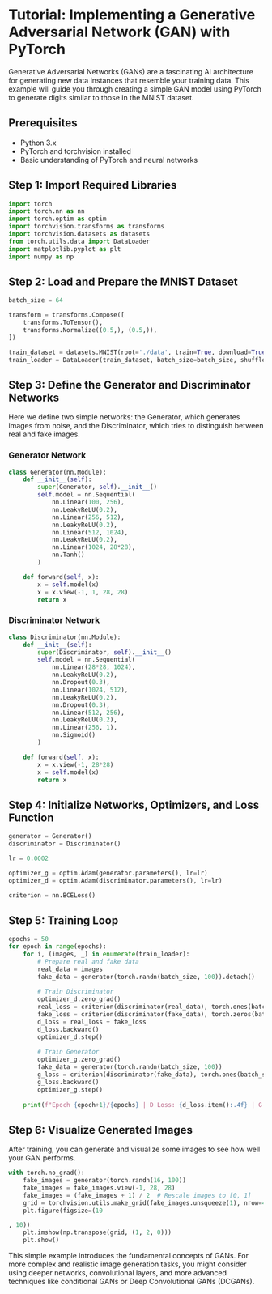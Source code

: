 # Tutorial: Implementing a Generative Adversarial Network (GAN) with PyTorch

Generative Adversarial Networks (GANs) are a fascinating AI architecture for generating new data instances that resemble your training data. This example will guide you through creating a simple GAN model using PyTorch to generate digits similar to those in the MNIST dataset.

## Prerequisites
- Python 3.x
- PyTorch and torchvision installed
- Basic understanding of PyTorch and neural networks

## Step 1: Import Required Libraries

```python
import torch
import torch.nn as nn
import torch.optim as optim
import torchvision.transforms as transforms
import torchvision.datasets as datasets
from torch.utils.data import DataLoader
import matplotlib.pyplot as plt
import numpy as np
```

## Step 2: Load and Prepare the MNIST Dataset

```python
batch_size = 64

transform = transforms.Compose([
    transforms.ToTensor(),
    transforms.Normalize((0.5,), (0.5,)),
])

train_dataset = datasets.MNIST(root='./data', train=True, download=True, transform=transform)
train_loader = DataLoader(train_dataset, batch_size=batch_size, shuffle=True)
```

## Step 3: Define the Generator and Discriminator Networks

Here we define two simple networks: the Generator, which generates images from noise, and the Discriminator, which tries to distinguish between real and fake images.

### Generator Network

```python
class Generator(nn.Module):
    def __init__(self):
        super(Generator, self).__init__()
        self.model = nn.Sequential(
            nn.Linear(100, 256),
            nn.LeakyReLU(0.2),
            nn.Linear(256, 512),
            nn.LeakyReLU(0.2),
            nn.Linear(512, 1024),
            nn.LeakyReLU(0.2),
            nn.Linear(1024, 28*28),
            nn.Tanh()
        )

    def forward(self, x):
        x = self.model(x)
        x = x.view(-1, 1, 28, 28)
        return x
```

### Discriminator Network

```python
class Discriminator(nn.Module):
    def __init__(self):
        super(Discriminator, self).__init__()
        self.model = nn.Sequential(
            nn.Linear(28*28, 1024),
            nn.LeakyReLU(0.2),
            nn.Dropout(0.3),
            nn.Linear(1024, 512),
            nn.LeakyReLU(0.2),
            nn.Dropout(0.3),
            nn.Linear(512, 256),
            nn.LeakyReLU(0.2),
            nn.Linear(256, 1),
            nn.Sigmoid()
        )

    def forward(self, x):
        x = x.view(-1, 28*28)
        x = self.model(x)
        return x
```

## Step 4: Initialize Networks, Optimizers, and Loss Function

```python
generator = Generator()
discriminator = Discriminator()

lr = 0.0002

optimizer_g = optim.Adam(generator.parameters(), lr=lr)
optimizer_d = optim.Adam(discriminator.parameters(), lr=lr)

criterion = nn.BCELoss()
```

## Step 5: Training Loop

```python
epochs = 50
for epoch in range(epochs):
    for i, (images, _) in enumerate(train_loader):
        # Prepare real and fake data
        real_data = images
        fake_data = generator(torch.randn(batch_size, 100)).detach()
        
        # Train Discriminator
        optimizer_d.zero_grad()
        real_loss = criterion(discriminator(real_data), torch.ones(batch_size, 1))
        fake_loss = criterion(discriminator(fake_data), torch.zeros(batch_size, 1))
        d_loss = real_loss + fake_loss
        d_loss.backward()
        optimizer_d.step()
        
        # Train Generator
        optimizer_g.zero_grad()
        fake_data = generator(torch.randn(batch_size, 100))
        g_loss = criterion(discriminator(fake_data), torch.ones(batch_size, 1))
        g_loss.backward()
        optimizer_g.step()
        
    print(f"Epoch {epoch+1}/{epochs} | D Loss: {d_loss.item():.4f} | G Loss: {g_loss.item():.4f}")
```

## Step 6: Visualize Generated Images

After training, you can generate and visualize some images to see how well your GAN performs.

```python
with torch.no_grad():
    fake_images = generator(torch.randn(16, 100))
    fake_images = fake_images.view(-1, 28, 28)
    fake_images = (fake_images + 1) / 2  # Rescale images to [0, 1]
    grid = torchvision.utils.make_grid(fake_images.unsqueeze(1), nrow=4)
    plt.figure(figsize=(10

, 10))
    plt.imshow(np.transpose(grid, (1, 2, 0)))
    plt.show()
```

This simple example introduces the fundamental concepts of GANs. For more complex and realistic image generation tasks, you might consider using deeper networks, convolutional layers, and more advanced techniques like conditional GANs or Deep Convolutional GANs (DCGANs).